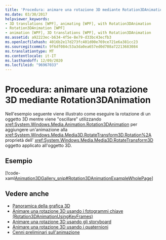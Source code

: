 ```yaml
---
title: 'Procedura: animare una rotazione 3D mediante Rotation3DAnimation'
ms.date: 03/30/2017
helpviewer_keywords:
- 3D translations [WPF], animating [WPF], with Rotation3DAnimation
- Rotation3DAnimation [WPF]
- animation [WPF], 3D translations [WPF], with Rotation3DAnimation
ms.assetid: a92223ec-b634-4f5e-8e79-d33bc43ecfb3
ms.openlocfilehash: 4016b2e17d273fc401d00e769ce721e6a381cc23
ms.sourcegitcommit: 9f6df084c53a3da0ea657ed0d708a72213683084
ms.translationtype: MT
ms.contentlocale: it-IT
ms.lasthandoff: 12/09/2020
ms.locfileid: "96967033"
---
```

# <a name="how-to-animate-a-3d-rotation-using-rotation3danimation"></a>Procedura: animare una rotazione 3D mediante Rotation3DAnimation
Nell'esempio seguente viene illustrato come eseguire la rotazione di un oggetto 3D mentre viene "oscillare" utilizzando <xref:System.Windows.Media.Animation.Rotation3DAnimation> per aggiungere un'animazione alla <xref:System.Windows.Media.Media3D.RotateTransform3D.Rotation%2A> proprietà dell' <xref:System.Windows.Media.Media3D.RotateTransform3D> oggetto applicato all'oggetto 3D.  
  
## <a name="example"></a>Esempio  
 [!code-xaml[Animation3DGallery_snip#Rotation3DAnimationExampleWholePage](~/samples/snippets/csharp/VS_Snippets_Wpf/Animation3DGallery_snip/CS/Rotation3DAnimationExample.xaml#rotation3danimationexamplewholepage)]  
  
## <a name="see-also"></a>Vedere anche

- [Panoramica della grafica 3D](3-d-graphics-overview.md)
- [Animare una rotazione 3D usando i fotogrammi chiave (Rotation3DAnimationUsingKeyFrames)](how-to-animate-a-3-d-rotation-using-key-frames.md)
- [Animare una rotazione 3D usando gli storyboard](how-to-animate-a-3-d-rotation-using-storyboards.md)
- [Animare una rotazione 3D usando i quaternioni](how-to-animate-a-3-d-rotation-using-quaternions.md)
- [Cenni preliminari sull'animazione](animation-overview.md)
